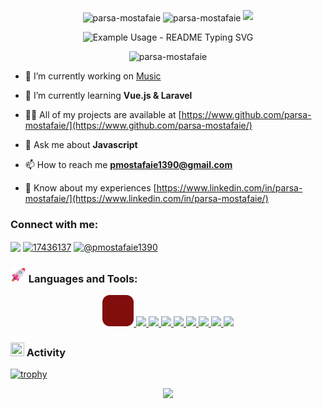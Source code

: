 <p align='center'><img align="center" src="https://github-readme-stats.vercel.app/api?username=parsa-mostafaie&show_icons=true&locale=en&rank_icon=github&theme=dark" alt="parsa-mostafaie" /> <img align="center" src="https://github-readme-stats.vercel.app/api/top-langs?username=parsa-mostafaie&show_icons=true&locale=en&layout=compact&theme=dark" alt="parsa-mostafaie" /> <img src="https://streak-stats.demolab.com/?user=parsa-mostafaie&count_private=true&theme=blue-green&title_color=00b3ff" />
</p>

<p align="center">
  <img src="https://readme-typing-svg.demolab.com/?lines=Hi👋; I'm+Parsa+Mostafaie!;Web+developer from Iran!;&font=Fira%20Code&center=true&width=400&height=65&duration=4000&pause=1000" alt="Example Usage - README Typing SVG">
</p>
<p align="center"> <img src="https://komarev.com/ghpvc/?username=parsa-mostafaie&label=Profile%20views&color=0e75b6&style=flat" alt="parsa-mostafaie" /> </p>

- 🔭 I’m currently working on [Music](https://www.github.com/parsa-mostafaie/laravel-music)

- 🌱 I’m currently learning **Vue.js & Laravel**

- 👨‍💻 All of my projects are available at [https://www.github.com/parsa-mostafaie/](https://www.github.com/parsa-mostafaie/)

- 💬 Ask me about **Javascript**

- 📫 How to reach me **pmostafaie1390@gmail.com**

- 📄 Know about my experiences [https://www.linkedin.com/in/parsa-mostafaie/](https://www.linkedin.com/in/parsa-mostafaie/)

<h3 align="left">Connect with me:</h3>
<p align="left">
<a href="https://linkedin.com/in/parsa-mostafaie" target="blank"><img src="https://github.com/onemarc/tech-icons/blob/main/icons/linkedin.svg" align='center' witdh='40' height='40'></a>
<a href="https://stackoverflow.com/users/17436137" target="blank"><img align="center" src="https://raw.githubusercontent.com/rahuldkjain/github-profile-readme-generator/master/src/images/icons/Social/stack-overflow.svg" alt="17436137" height="30" width="40" /></a>
<a href="https://medium.com/@pmostafaie1390" target="blank"><img align="center" src="https://raw.githubusercontent.com/rahuldkjain/github-profile-readme-generator/master/src/images/icons/Social/medium.svg" alt="@pmostafaie1390" height="30" width="40" /></a>
</p>

<h3 align="left"><img src='https://github.com/Tarikul-Islam-Anik/tarikul-islam-anik/raw/main/assets/images/Rocket.png' width='25' height='25'/> Languages and Tools:</h3>
<a href="#"><p align="center"><img src="https://github.com/onemarc/tech-icons/blob/main/icons/laravel.svg" witdh='50' height='50'> <img src="https://github.com/onemarc/tech-icons/blob/main/icons/php.svg" witdh='50' height='50'> <img src="https://github.com/onemarc/tech-icons/blob/main/icons/javascript.svg" witdh='50' height='50'> <img src="https://github.com/onemarc/tech-icons/blob/main/icons/vuejs-dark.svg" witdh='50' height='50'> <img src="https://github.com/onemarc/tech-icons/blob/main/icons/tailwindcss-dark.svg" witdh='50' height='50'> <img src="https://github.com/onemarc/tech-icons/blob/main/icons/react-dark.svg" witdh='50' height='50'> <img src="https://github.com/onemarc/tech-icons/blob/main/icons/sass.svg" witdh='50' height='50'> <img src="https://github.com/onemarc/tech-icons/blob/main/icons/bootstrap-dark.svg" witdh='50' height='50'> <img src="https://github.com/onemarc/tech-icons/blob/main/icons/typescript.svg" witdh='50' height='50'></p></a>

<h3 align='left'><img src='https://github.com/Tarikul-Islam-Anik/Animated-Fluent-Emojis/blob/master/Emojis/Activities/1st%20Place%20Medal.png' width='22' height='22'/> Activity</h3>

[![trophy](https://github-profile-trophy.vercel.app/?username=parsa-mostafaie&theme=onedark)](https://github.com/ryo-ma/github-profile-trophy)

<p align="center">
     <img src="https://capsule-render.vercel.app/api?type=waving&color=gradient&height=100&section=footer"/>
</p>
